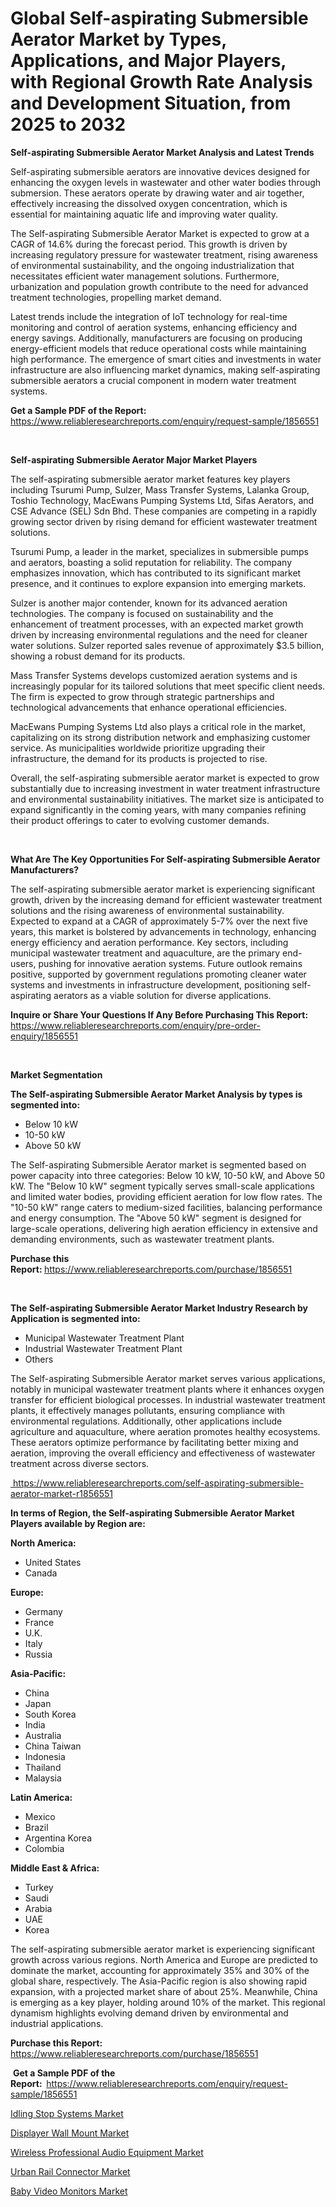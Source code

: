 <p><h1>Global Self-aspirating Submersible Aerator Market by Types, Applications, and Major Players, with Regional Growth Rate Analysis and Development Situation, from 2025 to 2032</h1></p><p><strong>Self-aspirating Submersible Aerator Market Analysis and Latest Trends</strong></p>
<p><p>Self-aspirating submersible aerators are innovative devices designed for enhancing the oxygen levels in wastewater and other water bodies through submersion. These aerators operate by drawing water and air together, effectively increasing the dissolved oxygen concentration, which is essential for maintaining aquatic life and improving water quality.</p><p>The Self-aspirating Submersible Aerator Market is expected to grow at a CAGR of 14.6% during the forecast period. This growth is driven by increasing regulatory pressure for wastewater treatment, rising awareness of environmental sustainability, and the ongoing industrialization that necessitates efficient water management solutions. Furthermore, urbanization and population growth contribute to the need for advanced treatment technologies, propelling market demand. </p><p>Latest trends include the integration of IoT technology for real-time monitoring and control of aeration systems, enhancing efficiency and energy savings. Additionally, manufacturers are focusing on producing energy-efficient models that reduce operational costs while maintaining high performance. The emergence of smart cities and investments in water infrastructure are also influencing market dynamics, making self-aspirating submersible aerators a crucial component in modern water treatment systems.</p></p>
<p><strong>Get a Sample PDF of the Report:&nbsp;</strong> <a href="https://www.reliableresearchreports.com/enquiry/request-sample/1856551?utm_campaign=28&utm_medium=2&utm_source=Github&utm_content=ia&utm_term=08012025&utm_id=self-aspirating-submersible-aerator">https://www.reliableresearchreports.com/enquiry/request-sample/1856551</a></p>
<p>&nbsp;</p>
<p><strong>Self-aspirating Submersible Aerator Major Market Players</strong></p>
<p><p>The self-aspirating submersible aerator market features key players including Tsurumi Pump, Sulzer, Mass Transfer Systems, Lalanka Group, Toshio Technology, MacEwans Pumping Systems Ltd, Sifas Aerators, and CSE Advance (SEL) Sdn Bhd. These companies are competing in a rapidly growing sector driven by rising demand for efficient wastewater treatment solutions.</p><p>Tsurumi Pump, a leader in the market, specializes in submersible pumps and aerators, boasting a solid reputation for reliability. The company emphasizes innovation, which has contributed to its significant market presence, and it continues to explore expansion into emerging markets.</p><p>Sulzer is another major contender, known for its advanced aeration technologies. The company is focused on sustainability and the enhancement of treatment processes, with an expected market growth driven by increasing environmental regulations and the need for cleaner water solutions. Sulzer reported sales revenue of approximately $3.5 billion, showing a robust demand for its products.</p><p>Mass Transfer Systems develops customized aeration systems and is increasingly popular for its tailored solutions that meet specific client needs. The firm is expected to grow through strategic partnerships and technological advancements that enhance operational efficiencies.</p><p>MacEwans Pumping Systems Ltd also plays a critical role in the market, capitalizing on its strong distribution network and emphasizing customer service. As municipalities worldwide prioritize upgrading their infrastructure, the demand for its products is projected to rise.</p><p>Overall, the self-aspirating submersible aerator market is expected to grow substantially due to increasing investment in water treatment infrastructure and environmental sustainability initiatives. The market size is anticipated to expand significantly in the coming years, with many companies refining their product offerings to cater to evolving customer demands.</p></p>
<p>&nbsp;</p>
<p><strong>What Are The Key Opportunities For Self-aspirating Submersible Aerator Manufacturers?</strong></p>
<p><p>The self-aspirating submersible aerator market is experiencing significant growth, driven by the increasing demand for efficient wastewater treatment solutions and the rising awareness of environmental sustainability. Expected to expand at a CAGR of approximately 5-7% over the next five years, this market is bolstered by advancements in technology, enhancing energy efficiency and aeration performance. Key sectors, including municipal wastewater treatment and aquaculture, are the primary end-users, pushing for innovative aeration systems. Future outlook remains positive, supported by government regulations promoting cleaner water systems and investments in infrastructure development, positioning self-aspirating aerators as a viable solution for diverse applications.</p></p>
<p><strong>Inquire or Share Your Questions If Any Before Purchasing This Report:</strong> <a href="https://www.reliableresearchreports.com/enquiry/pre-order-enquiry/1856551?utm_campaign=28&utm_medium=2&utm_source=Github&utm_content=ia&utm_term=08012025&utm_id=self-aspirating-submersible-aerator">https://www.reliableresearchreports.com/enquiry/pre-order-enquiry/1856551</a></p>
<p>&nbsp;</p>
<p><strong>Market Segmentation</strong></p>
<p><strong>The Self-aspirating Submersible Aerator Market Analysis by types is segmented into:</strong></p>
<p><ul><li>Below 10 kW</li><li>10-50 kW</li><li>Above 50 kW</li></ul></p>
<p><p>The Self-aspirating Submersible Aerator market is segmented based on power capacity into three categories: Below 10 kW, 10-50 kW, and Above 50 kW. The "Below 10 kW" segment typically serves small-scale applications and limited water bodies, providing efficient aeration for low flow rates. The "10-50 kW" range caters to medium-sized facilities, balancing performance and energy consumption. The "Above 50 kW" segment is designed for large-scale operations, delivering high aeration efficiency in extensive and demanding environments, such as wastewater treatment plants.</p></p>
<p><strong>Purchase this Report:&nbsp;</strong><a href="https://www.reliableresearchreports.com/purchase/1856551?utm_campaign=28&utm_medium=2&utm_source=Github&utm_content=ia&utm_term=08012025&utm_id=self-aspirating-submersible-aerator">https://www.reliableresearchreports.com/purchase/1856551</a></p>
<p>&nbsp;</p>
<p><strong>The Self-aspirating Submersible Aerator Market Industry Research by Application is segmented into:</strong></p>
<p><ul><li>Municipal Wastewater Treatment Plant</li><li>Industrial Wastewater Treatment Plant</li><li>Others</li></ul></p>
<p><p>The Self-aspirating Submersible Aerator market serves various applications, notably in municipal wastewater treatment plants where it enhances oxygen transfer for efficient biological processes. In industrial wastewater treatment plants, it effectively manages pollutants, ensuring compliance with environmental regulations. Additionally, other applications include agriculture and aquaculture, where aeration promotes healthy ecosystems. These aerators optimize performance by facilitating better mixing and aeration, improving the overall efficiency and effectiveness of wastewater treatment across diverse sectors.</p></p>
<p><a href="https://www.reliableresearchreports.com/self-aspirating-submersible-aerator-market-r1856551?utm_campaign=28&utm_medium=2&utm_source=Github&utm_content=ia&utm_term=08012025&utm_id=self-aspirating-submersible-aerator">&nbsp;https://www.reliableresearchreports.com/self-aspirating-submersible-aerator-market-r1856551</a></p>
<p><strong>In terms of Region, the Self-aspirating Submersible Aerator Market Players available by Region are:</strong></p>
<p>
    <p> <strong> North America: </strong>
        <ul>
            <li>United States</li>
            <li>Canada</li>
        </ul>
        </p> 
    <p> <strong> Europe: </strong>
        <ul>
            <li>Germany</li>
            <li>France</li>
            <li>U.K.</li>
            <li>Italy</li>
            <li>Russia</li>
        </ul>
        </p> 
    <p> <strong> Asia-Pacific: </strong>
        <ul>
            <li>China</li>
            <li>Japan</li>
            <li>South Korea</li>
            <li>India</li>
            <li>Australia</li>
            <li>China Taiwan</li>
            <li>Indonesia</li>
            <li>Thailand</li>
            <li>Malaysia</li>
        </ul>
        </p> 
    <p> <strong> Latin America: </strong>
        <ul>
            <li>Mexico</li>
            <li>Brazil</li>
            <li>Argentina Korea</li>
            <li>Colombia</li>
        </ul>
        </p> 
    <p> <strong> Middle East & Africa: </strong>
        <ul>
            <li>Turkey</li>
            <li>Saudi</li>
            <li>Arabia</li>
            <li>UAE</li>
            <li>Korea</li>
        </ul>
    </p>
    </p>
<p><p>The self-aspirating submersible aerator market is experiencing significant growth across various regions. North America and Europe are predicted to dominate the market, accounting for approximately 35% and 30% of the global share, respectively. The Asia-Pacific region is also showing rapid expansion, with a projected market share of about 25%. Meanwhile, China is emerging as a key player, holding around 10% of the market. This regional dynamism highlights evolving demand driven by environmental and industrial applications.</p></p>
<p><strong>Purchase this Report: </strong><a href="https://www.reliableresearchreports.com/purchase/1856551?utm_campaign=28&utm_medium=2&utm_source=Github&utm_content=ia&utm_term=08012025&utm_id=self-aspirating-submersible-aerator">https://www.reliableresearchreports.com/purchase/1856551</a></p>
<p>&nbsp;<strong>Get a Sample PDF of the Report:&nbsp;&nbsp;</strong><a href="https://www.reliableresearchreports.com/enquiry/request-sample/1856551?utm_campaign=28&utm_medium=2&utm_source=Github&utm_content=ia&utm_term=08012025&utm_id=self-aspirating-submersible-aerator">https://www.reliableresearchreports.com/enquiry/request-sample/1856551</a></p>
<p><strong></strong></p>
<p><p><a href="https://www.linkedin.com/pulse/comprehensive-idling-stop-systems-market-analysis-growing-85-kdqje?utm_campaign=28&utm_medium=2&utm_source=Github&utm_content=ia&utm_term=08012025&utm_id=self-aspirating-submersible-aerator">Idling Stop Systems Market</a></p><p><a href="https://github.com/indrystar/Market-Research-Report-List-5/blob/main/displayer-wall-mount-market.md?utm_campaign=28&utm_medium=2&utm_source=Github&utm_content=ia&utm_term=08012025&utm_id=self-aspirating-submersible-aerator">Displayer Wall Mount Market</a></p><p><a href="https://github.com/SamiaChowdhury801/Market-Research-Report-List-1/blob/main/wireless-professional-audio-equipment-market.md?utm_campaign=28&utm_medium=2&utm_source=Github&utm_content=ia&utm_term=08012025&utm_id=self-aspirating-submersible-aerator">Wireless Professional Audio Equipment Market</a></p><p><a href="https://www.linkedin.com/pulse/urban-rail-connector-market-indicators-size-regional-breakdown-43goe?utm_campaign=28&utm_medium=2&utm_source=Github&utm_content=ia&utm_term=08012025&utm_id=self-aspirating-submersible-aerator">Urban Rail Connector Market</a></p><p><a href="https://www.linkedin.com/pulse/baby-video-monitors-market-growth-key-factors-driving-wry6e?utm_campaign=28&utm_medium=2&utm_source=Github&utm_content=ia&utm_term=08012025&utm_id=self-aspirating-submersible-aerator">Baby Video Monitors Market</a></p></p>